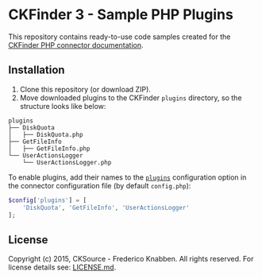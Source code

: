 # CKFinder 3 - Sample PHP Plugins

This repository contains ready-to-use code samples created for the [CKFinder PHP connector documentation](https://ckeditor.com/docs/ckfinder/ckfinder3-php/).

## Installation

1. Clone this repository (or download ZIP).
2. Move downloaded plugins to the CKFinder `plugins` directory, so the structure looks like below:

```
plugins
├── DiskQuota
│   ├── DiskQuota.php
├── GetFileInfo
│   ├── GetFileInfo.php
└── UserActionsLogger
    └── UserActionsLogger.php
```

To enable plugins, add their names to the [`plugins`](https://ckeditor.com/docs/ckfinder/ckfinder3-php/configuration.html#configuration_options_plugins) configuration option in the connector configuration file (by default `config.php`):

```php
$config['plugins'] = [
	'DiskQuota', 'GetFileInfo', 'UserActionsLogger'
];
```
    
## License

Copyright (c) 2015, CKSource - Frederico Knabben. All rights reserved.
For license details see: [LICENSE.md](https://github.com/ckfinder/ckfinder-docs-samples-php/blob/master/LICENSE.md).
